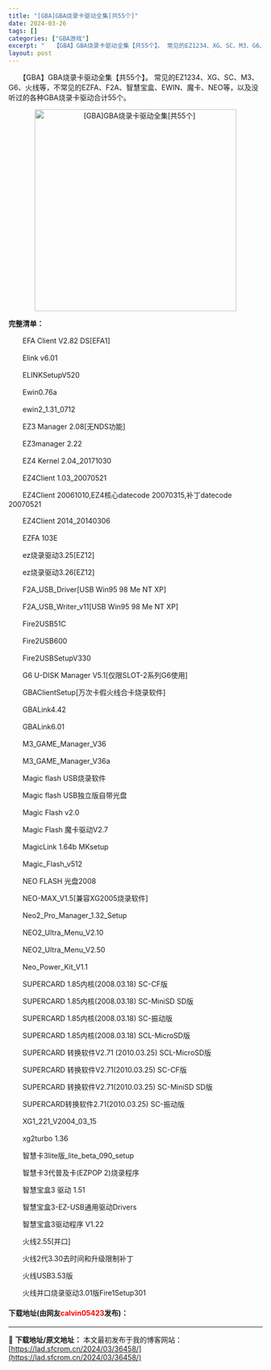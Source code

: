 ```yaml
---
title: "[GBA]GBA烧录卡驱动全集[共55个]"
date: 2024-03-26
tags: []
categories: ["GBA游戏"]
excerpt: "　　【GBA】GBA烧录卡驱动全集【共55个】。 常见的EZ1234、XG、SC、M3、G6、火线等，不常见的EZFA、F2A、智慧宝盒、EWIN、魔卡、NEO等，以及没听过的各种GBA烧录卡驱动合计55个。 完整清单： 　　EFA Client V2.82 DS[EFA1] 　　Elink v6.&hellip;"
layout: post
---
```


 <p>　　【GBA】GBA烧录卡驱动全集【共55个】。 常见的EZ1234、XG、SC、M3、G6、火线等，不常见的EZFA、F2A、智慧宝盒、EWIN、魔卡、NEO等，以及没听过的各种GBA烧录卡驱动合计55个。</p> <p align="center"><img align="" border="0" src="https://lad.sfcrom.cn/wp-content/uploads/2024/03/20240326_660265ea9e819.webp" width="400" alt="[GBA]GBA烧录卡驱动全集[共55个]" /></p> <p><strong>完整清单：</strong></p> <p>　　EFA Client V2.82 DS[EFA1]</p> <p>　　Elink v6.01</p> <p>　　ELINKSetupV520</p> <p>　　Ewin0.76a</p> <p>　　ewin2_1.31_0712</p> <p>　　EZ3 Manager 2.08[无NDS功能]</p> <p>　　EZ3manager 2.22</p> <p>　　EZ4 Kernel 2.04_20171030</p> <p>　　EZ4Client 1.03_20070521</p> <p>　　EZ4Client 20061010,EZ4核心datecode 20070315,补丁datecode 20070521</p> <p>　　EZ4Client 2014_20140306</p> <p>　　EZFA 103E</p> <p>　　ez烧录驱动3.25[EZ12]</p> <p>　　ez烧录驱动3.26[EZ12]</p> <p>　　F2A_USB_Driver[USB Win95 98 Me NT XP]</p> <p>　　F2A_USB_Writer_v11[USB Win95 98 Me NT XP]</p> <p>　　Fire2USB51C</p> <p>　　Fire2USB600</p> <p>　　Fire2USBSetupV330</p> <p>　　G6 U-DISK Manager V5.1[仅限SLOT-2系列G6使用]</p> <p>　　GBAClientSetup[万次卡假火线合卡烧录软件]</p> <p>　　GBALink4.42</p> <p>　　GBALink6.01</p> <p>　　M3_GAME_Manager_V36</p> <p>　　M3_GAME_Manager_V36a</p> <p>　　Magic flash USB烧录软件</p> <p>　　Magic flash USB独立版自带光盘</p> <p>　　Magic Flash v2.0</p> <p>　　Magic Flash 魔卡驱动V2.7</p> <p>　　MagicLink 1.64b MKsetup</p> <p>　　Magic_Flash_v512</p> <p>　　NEO FLASH 光盘2008</p> <p>　　NEO-MAX_V1.5[兼容XG2005烧录软件]</p> <p>　　Neo2_Pro_Manager_1.32_Setup</p> <p>　　NEO2_Ultra_Menu_V2.10</p> <p>　　NEO2_Ultra_Menu_V2.50</p> <p>　　Neo_Power_Kit_V1.1</p> <p>　　SUPERCARD 1.85内核(2008.03.18) SC-CF版</p> <p>　　SUPERCARD 1.85内核(2008.03.18) SC-MiniSD SD版</p> <p>　　SUPERCARD 1.85内核(2008.03.18) SC-振动版</p> <p>　　SUPERCARD 1.85内核(2008.03.18) SCL-MicroSD版</p> <p>　　SUPERCARD 转换软件V2.71 (2010.03.25) SCL-MicroSD版</p> <p>　　SUPERCARD 转换软件V2.71(2010.03.25) SC-CF版</p> <p>　　SUPERCARD 转换软件V2.71(2010.03.25) SC-MiniSD SD版</p> <p>　　SUPERCARD转换软件2.71(2010.03.25) SC-振动版</p> <p>　　XG1_221_V2004_03_15</p> <p>　　xg2turbo 1.36</p> <p>　　智慧卡3lite版_lite_beta_090_setup</p> <p>　　智慧卡3代普及卡(EZPOP 2)烧录程序</p> <p>　　智慧宝盒3 驱动 1.51</p> <p>　　智慧宝盒3-EZ-USB通用驱动Drivers</p> <p>　　智慧宝盒3驱动程序 V1.22</p> <p>　　火线2.55[并口]</p> <p>　　火线2代3.30去时间和升级限制补丁</p> <p>　　火线USB3.53版</p> <p>　　火线并口烧录驱动3.01版Fire1Setup301</p> <p><h4>下载地址(由网友<font color="red">calvin05423</font>发布)：</h4></p> 

---
📖 **下载地址/原文地址：** 本文最初发布于我的博客网站：[https://lad.sfcrom.cn/2024/03/36458/](https://lad.sfcrom.cn/2024/03/36458/)
